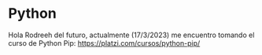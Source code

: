 # Python
Hola Rodreeh del futuro, actualmente (17/3/2023) me encuentro tomando el curso de
Python Pip: https://platzi.com/cursos/python-pip/
